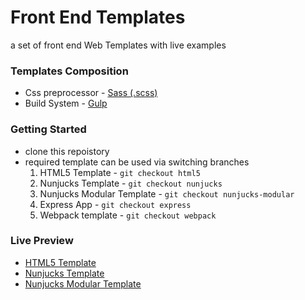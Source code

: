 # Front End Templates

a set of front end Web Templates with live examples

### Templates Composition

* Css preprocessor - [Sass (.scss)](http://sass-lang.com/)
* Build System - [Gulp](http://gulpjs.com/)

### Getting Started

* clone this repoistory
* required template can be used via switching branches
    1. HTML5 Template - `git checkout html5`
    2. Nunjucks Template - `git checkout nunjucks`
    3. Nunjucks Modular Template - `git checkout nunjucks-modular`
    4. Express App - `git checkout express`
    5. Webpack template - `git checkout webpack`
    
    
### Live Preview

* [HTML5 Template](https://siddacool.github.io/templates-front-end/html5/)
* [Nunjucks Template](https://siddacool.github.io/templates-front-end/nunjucks/)
* [Nunjucks Modular Template](https://siddacool.github.io/templates-front-end/nunjucks-modular/)

